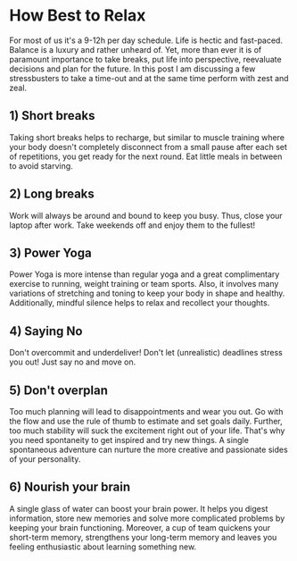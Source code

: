 # How Best to Relax

For most of us it's a 9-12h per day schedule. Life is hectic and fast-paced. Balance is a luxury and rather unheard of. Yet, more than ever it is of paramount importance to take breaks, put life into perspective, reevaluate decisions and plan for the future. In this post I am discussing a few stressbusters to take a time-out and at the same time perform with zest and zeal.

## 1) Short breaks

Taking short breaks helps to recharge, but similar to muscle training where your body doesn't completely disconnect from a small pause after each set of repetitions, you get ready for the next round. Eat little meals in between to avoid starving.

## 2) Long breaks

Work will always be around and bound to keep you busy. Thus, close your laptop after work. Take weekends off and enjoy them to the fullest!

## 3) Power Yoga

Power Yoga is more intense than regular yoga and a great complimentary exercise to running, weight training or team sports. Also, it involves many variations of stretching and toning to keep your body in shape and healthy. Additionally, mindful silence helps to relax and recollect your thoughts.

## 4) Saying No

Don't overcommit and underdeliver! Don't let (unrealistic) deadlines stress you out! Just say no and move on.

## 5) Don't overplan

Too much planning will lead to disappointments and wear you out. Go with the flow and use the rule of thumb to estimate and set goals daily. Further, too much stability will suck the excitement right out of your life. That's why you need spontaneity to get inspired and try new things. A single spontaneous adventure can nurture the more creative and passionate sides of your personality.

## 6) Nourish your brain

A single glass of water can boost your brain power. It helps you digest information, store new memories and solve more complicated problems by keeping your brain functioning. Moreover, a cup of team quickens your short-term memory, strengthens your long-term memory and leaves you feeling enthusiastic about learning something new.
